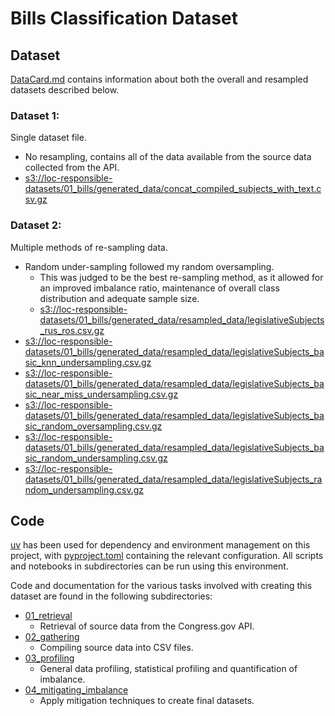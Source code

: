 
# Bills Classification Dataset

## Dataset

[DataCard.md](./DataCard.md) contains information about both the overall and resampled datasets described below. 


### Dataset 1: 
Single dataset file. 
  - No resampling, contains all of the data available from the source data collected from the API. 
  - [s3://loc-responsible-datasets/01_bills/generated_data/concat_compiled_subjects_with_text.csv.gz](s3://loc-responsible-datasets/01_bills/generated_data/concat_compiled_subjects_with_text.csv.gz)

### Dataset 2: 

Multiple methods of re-sampling data. 

- Random under-sampling followed my random oversampling. 
  - This was judged to be the best re-sampling method, as it allowed for an improved imbalance ratio, maintenance of overall class distribution and adequate sample size. 
  - [s3://loc-responsible-datasets/01_bills/generated_data/resampled_data/legislativeSubjects_rus_ros.csv.gz](s3://loc-responsible-datasets/01_bills/generated_data/resampled_data/legislativeSubjects_rus_ros.csv.gz)
- [s3://loc-responsible-datasets/01_bills/generated_data/resampled_data/legislativeSubjects_basic_knn_undersampling.csv.gz](s3://loc-responsible-datasets/01_bills/generated_data/resampled_data/legislativeSubjects_basic_knn_undersampling.csv.gz)
- [s3://loc-responsible-datasets/01_bills/generated_data/resampled_data/legislativeSubjects_basic_near_miss_undersampling.csv.gz](s3://loc-responsible-datasets/01_bills/generated_data/resampled_data/legislativeSubjects_basic_near_miss_undersampling.csv.gz)
- [s3://loc-responsible-datasets/01_bills/generated_data/resampled_data/legislativeSubjects_basic_random_oversampling.csv.gz](s3://loc-responsible-datasets/01_bills/generated_data/resampled_data/legislativeSubjects_basic_random_oversampling.csv.gz)
- [s3://loc-responsible-datasets/01_bills/generated_data/resampled_data/legislativeSubjects_basic_random_undersampling.csv.gz](s3://loc-responsible-datasets/01_bills/generated_data/resampled_data/legislativeSubjects_basic_random_undersampling.csv.gz)
- [s3://loc-responsible-datasets/01_bills/generated_data/resampled_data/legislativeSubjects_random_undersampling.csv.gz](s3://loc-responsible-datasets/01_bills/generated_data/resampled_data/legislativeSubjects_random_undersampling.csv.gz)


## Code

[uv](https://docs.astral.sh/uv/) has been used for dependency and environment management on this project, with [pyproject.toml](pyproject.toml) containing the relevant configuration. All scripts and notebooks in subdirectories can be run using this environment. 

Code and documentation for the various tasks involved with creating this dataset are found in the following subdirectories: 
- [01_retrieval](./01_retrieval/README.md)
  - Retrieval of source data from the Congress.gov API. 
- [02_gathering](./02_gathering/README.md)
  - Compiling source data into CSV files. 
- [03_profiling](./03_profiling/README.md)
  - General data profiling, statistical profiling and quantification of imbalance. 
- [04_mitigating_imbalance](./04_mitigating_imbalance/README.md)
  - Apply mitigation techniques to create final datasets.  

